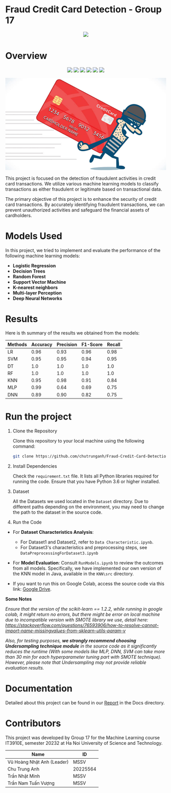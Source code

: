 # Fraud Credit Card Detection - Group 17

<p align="center">
  <img src="https://readme-typing-svg.herokuapp.com?font=Fira+Code&weight=500&size=22&pause=1000&color=DA290C&random=false&width=435&lines=Machine+Learning+Capstone+Project+20232)](https://git.io/typing-svg))" />
  
</p>


# Overview

<p align="center">

   <img src="https://img.shields.io/badge/scikit--learn-%23F7931E.svg?style=for-the-badge&logo=scikit-learn&logoColor=white" />
   <img src="https://img.shields.io/badge/Keras-%23D00000.svg?style=for-the-badge&logo=Keras&logoColor=white" />
   <img src="https://img.shields.io/badge/numpy-%23013243.svg?style=for-the-badge&logo=numpy&logoColor=white" />
   <img src="https://img.shields.io/badge/Matplotlib-%23ffffff.svg?style=for-the-badge&logo=Matplotlib&logoColor=black" />
   <img src="https://img.shields.io/badge/pandas-%23150458.svg?style=for-the-badge&logo=pandas&logoColor=white" />
   <img src="https://img.shields.io/badge/HUST-project-red" />

</p>



![alt text](Docs/Credit-card-fraud-top.jpg)


This project is focused on the detection of fraudulent activities in credit card transactions. We utilize various machine learning models to classify transactions as either fraudulent or legitimate based on transactional data. 

The primary objective of this project is to enhance the security of credit card transactions. By accurately identifying fraudulent transactions, we can prevent unauthorized activities and safeguard the financial assets of cardholders.

# Models Used

In this project, we tried to implement and evaluate the performance of the following machine learning models:

- **Logistic Regression**
- **Decision Trees**
- **Random Forest**
- **Support Vector Machine**
- **K-nearest neighbors**
- **Multi-layer Perception**
- **Deep Neural Networks**

# Results

Here is th summary of the results we obtained from the models:

| Methods | Accuracy | Precision | F1-Score | Recall |
|---------|----------|-----------|----------|--------|
| LR      | 0.96     | 0.93      | 0.96     | 0.98   |
| SVM     | 0.95     | 0.95      | 0.94     | 0.95   |
| DT      | 1.0      | 1.0       | 1.0      | 1.0    |
| RF      | 1.0      | 1.0       | 1.0      | 1.0    |
| KNN     | 0.95     | 0.98      | 0.91     | 0.84   |
| MLP     | 0.99     | 0.64      | 0.69     | 0.75   |
| DNN     | 0.89     | 0.90      | 0.82     | 0.75   |

# Run the project

1. Clone the Repository

   Clone this repository to your local machine using the following command:

   ```bash
   git clone https://github.com/chutrunganh/Fraud-Credit-Card-Detection-Group-17.git
    ```

2. Install Dependencies

   Check the `requirement.txt` file. It lists 
all Python libraries required for running the code. Ensure that you have Python 3.6 or higher installed.

3. Dataset

   All the Datasets we used located in the `Dataset` directory. Due to different paths depending on the environment, you may need to change the path to the dataset in the source code.

4. Run the Code

- For **Dataset Characteristics Analysis**:
   - For Dataset1 and Dataset2, refer to `Data Characteristic.ipynb`.
   - For Dataset3's characteristics and preprocessing steps, see `DataPreprocessingForDataset3.ipynb`


- For **Model Evaluation**: Consult `RunModels.ipynb` to review the outcomes from all models. Specifically, we have implemented our own version of the KNN model in Java, available in the `KNN\src` directory.


-  If you want to run this on Google Colab, access the source code via this link: [Google Drive](https://drive.google.com/file/d/1mfH6CoZBWxSbvjLXWtGxheA6CVklN7uE/view?usp=sharing).




**Some Notes**

*Ensure that the version of the scikit-learn == 1.2.2, while running in google colab, it might return no errors, but 
there might be error on local machine due to incompatible version with SMOTE library we use, detail here: https://stackoverflow.com/questions/76593906/how-to-resolve-cannot-import-name-missingvalues-from-sklearn-utils-param-v*



*Also, for testing purposes, ***we strongly recommend choosing Undersampling technique module*** in the source code as it significantly reduces the 
runtime (With some models like MLP, DNN, SVM can take more than 30 min for each hyperparameter tuning part with SMOTE technique). However, please note 
that Undersampling may not provide reliable evaluation results.*


# Documentation

Detailed about this project can be found in our [Report](https://github.com/chutrunganh/Fraud-Credit-Card-Detection-Group-17/blob/master/Docs/Report%20ML%2020232.pdf) in the Docs directory.

# Contributors

This project was developed by Group 17 for the Machine Learning course IT3910E, semester 20232 at Ha Noi University of Science and Technology.

| Name                       | ID       |
|----------------------------|----------|
| Vũ Hoàng Nhật Anh (Leader) | MSSV     |
| Chu Trung Anh              | 20225564 |
| Trần Nhật Minh             | MSSV     |
| Trần Nam Tuấn Vượng        | MSSV     |




